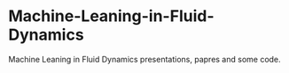 # Machine-Leaning-in-Fluid-Dynamics
Machine Leaning in Fluid Dynamics presentations, papres and some code.
